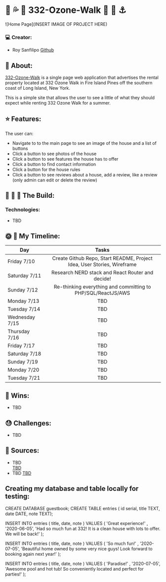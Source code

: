 #  :shell: :sweat_drops: :rainbow: 332-Ozone-Walk :rainbow: :high_heel: :anchor:

![Home Page](INSERT IMAGE OF PROJECT HERE)

### :computer: Creator:

- Roy Sanfilipo
[Github](https://github.com/roysanfilipo)

## :sunrise: About:

[332-Ozone-Walk](TBD) is a single page web application that advertises the rental property located at 332 Ozone Walk in Fire Island Pines off the southern coast of Long Island, New York.

This is a simple site that allows the user to see a little of what they should expect while renting 332 Ozone Walk for a summer.

## :star: Features:
The user can:
- Navigate to to the main page to see an image of the house and a list of buttons
- Click a button to see photos of the house
- Click a button to see features the house has to offer
- Click a button to find contact information
- Click a button for the house rules
- Click a button to see reviews about a house, add a review, like a review (only admin can edit or delete the review)

## :wrench: :nut_and_bolt: :hammer: The Build:
### Technologies:
- TBD

## :sun_with_face: :full_moon_with_face: My Timeline:
| Day           | Tasks         |
| ------------- |:-------------:|
| Friday 7/10    | Create Github Repo, Start README, Project Idea, User Stories, Wireframe |
| Saturday 7/11      | Research NERD stack and React Router and decide!  |
| Sunday 7/12      | Re-thinking everything and committing to PHP/SQL/ReactJS/AWS |
| Monday 7/13     | TBD |
| Tuesday 7/14      | TBD |
| Wednesday 7/15      | TBD |
| Thursday 7/16      | TBD |
| Friday 7/17      | TBD |
| Saturday 7/18      | TBD |
| Sunday 7/19      | TBD |
| Monday 7/20      | TBD |
| Tuesday 7/21      | TBD |


## :dancer: Wins:
- TBD

## :sweat: Challenges:
- TBD

## :blue_book: Sources:
- TBD   
[TBD](TBD)
- TBD
[TBD](TBD)

## Creating my database and table locally for testing:

CREATE DATABASE guestbook;
CREATE TABLE
  entries
  ( id serial, title TEXT, date DATE, note TEXT);

  INSERT INTO
  entries ( title, date, note )
VALUES
  ( 'Great experience!' , '2020-06-05', 'Had so much fun at 332! It is a clean house with lots to offer. We will be back!' );

  INSERT INTO
  entries ( title, date, note )
VALUES
  ( 'So much fun!' , '2020-07-05', 'Beautiful home owned by some very nice guys! Look forward to booking again next year!' );

  INSERT INTO
  entries ( title, date, note )
VALUES
  ( 'Paradise!' , '2020-07-05', 'Awesome pool and hot tub! So conveniently located and perfect for parties!' );
